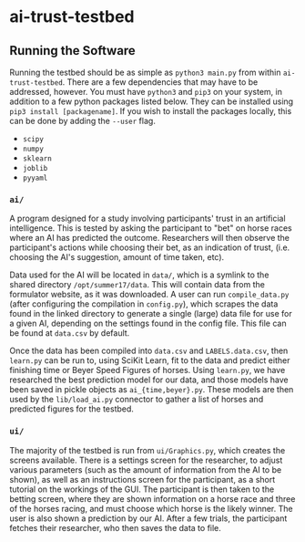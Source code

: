 # ai-trust-testbed

## Running the Software

Running the testbed should be as simple as `python3 main.py` from within `ai-trust-testbed`.  There are a few dependencies that may have to be addressed, however.  You must have `python3` and `pip3` on your system, in addition to a few python packages listed below.  They can be installed using `pip3 install [packagename]`.  If you wish to install the packages locally, this can be done by adding the `--user` flag.

* `scipy`
* `numpy`
* `sklearn`
* `joblib`
* `pyyaml`

### `ai/`
A program designed for a study involving participants' trust in an artificial intelligence.  This is tested by asking the participant to "bet" on horse races where an AI has predicted the outcome.  Researchers will then observe the participant's actions while choosing their bet, as an indication of trust, (i.e. choosing the AI's suggestion, amount of time taken, etc).

Data used for the AI will be located in `data/`, which is a symlink to the shared directory `/opt/summer17/data`.
This will contain data from the formulator website, as it was downloaded.  A user can run `compile_data.py` (after configuring the compilation in `config.py`), which scrapes the data found in the linked directory to generate a single (large) data file for use for a given AI, depending on the settings found in the config file.  This file can be found at `data.csv` by default.

Once the data has been compiled into `data.csv` and `LABELS.data.csv`, then `learn.py` can be run to, using SciKit Learn, fit to the data and predict either finishing time or Beyer Speed Figures of horses.  Using `learn.py`, we have researched the best prediction model for our data, and those models have been saved in pickle objects as `ai_{time,beyer}.py`.  These models are then used by the `lib/load_ai.py` connector to gather a list of horses and predicted figures for the testbed.

### `ui/`

The majority of the testbed is run from `ui/Graphics.py`, which creates the screens available.  There is a settings screen for the researcher, to adjust various parameters (such as the amount of information from the AI to be shown), as well as an instructions screen for the participant, as a short tutorial on the workings of the GUI.  The participant is then taken to the betting screen, where they are shown information on a horse race and three of the horses racing, and must choose which horse is the likely winner.  The user is also shown a prediction by our AI.  After a few trials, the participant fetches their researcher, who then saves the data to file.

